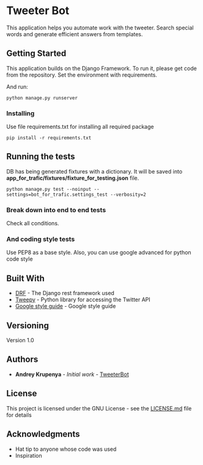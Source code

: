 # Tweeter Bot

This application helps you automate work with the tweeter.
Search special words and generate efficient answers from templates.

## Getting Started

This application builds on the Django Framework.
To run it, please get code from the repository. 
Set the environment with requirements.

And run: 
```
python manage.py runserver
```

### Installing

Use file requirements.txt for installing all required package

```
pip install -r requirements.txt
```

## Running the tests

DB has being generated fixtures with a dictionary. 
It will be saved into **app_for_trafic/fixtures/fixture_for_testing.json** file.

```
python manage.py test --noinput --settings=bot_for_trafic.settings_test --verbosity=2
```

### Break down into end to end tests

Check all conditions.

### And coding style tests

Use PEP8 as a base style. 
Also, you can use google advanced for python code style

## Built With

* [DRF](https://www.django-rest-framework.org/) - The Django rest framework used
* [Tweepy](https://www.tweepy.org/) - Python library for accessing the Twitter API
* [Google style guide](https://google.github.io/styleguide/pyguide.html) - Google style guide


## Versioning

Version 1.0

## Authors

* **Andrey Krupenya** - *Initial work* - [TweeterBot](https://github.com/andrey-krupenya/twitter-bot)

## License

This project is licensed under the GNU License - see the [LICENSE.md](LICENSE.md) file for details

## Acknowledgments

* Hat tip to anyone whose code was used
* Inspiration
